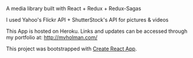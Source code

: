 A media library built with React + Redux + Redux-Sagas

I used Yahoo's Flickr API + ShutterStock's API for pictures & videos

This App is hosted on Heroku. Links and updates can be accessed through my portfolio at: http://mvholman.com/

This project was bootstrapped with [Create React App](https://github.com/facebookincubator/create-react-app).
